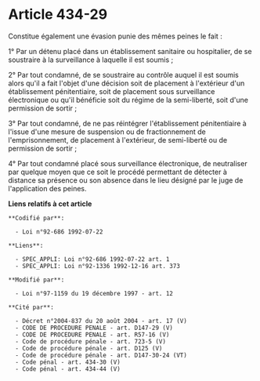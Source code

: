 # Article 434-29

Constitue également une évasion punie des mêmes peines le fait :

1° Par un détenu placé dans un établissement sanitaire ou hospitalier, de se soustraire à la surveillance à laquelle il est
soumis ;

2° Par tout condamné, de se soustraire au contrôle auquel il est soumis alors qu'il a fait l'objet d'une décision soit de
placement à l'extérieur d'un établissement pénitentiaire, soit de placement sous surveillance électronique ou qu'il bénéficie
soit du régime de la semi-liberté, soit d'une permission de sortir ;

3° Par tout condamné, de ne pas réintégrer l'établissement pénitentiaire à l'issue d'une mesure de suspension ou de
fractionnement de l'emprisonnement, de placement à l'extérieur, de semi-liberté ou de permission de sortir ;

4° Par tout condamné placé sous surveillance électronique, de neutraliser par quelque moyen que ce soit le procédé permettant
de détecter à distance sa présence ou son absence dans le lieu désigné par le juge de l'application des peines.

**Liens relatifs à cet article**

	**Codifié par**:

	  - Loi n°92-686 1992-07-22

	**Liens**:

	  - SPEC_APPLI: Loi n°92-686 1992-07-22 art. 1
	  - SPEC_APPLI: Loi n°92-1336 1992-12-16 art. 373

	**Modifié par**:

	  - Loi n°97-1159 du 19 décembre 1997 - art. 12

	**Cité par**:

	  - Décret n°2004-837 du 20 août 2004 - art. 17 (V)
	  - CODE DE PROCEDURE PENALE - art. D147-29 (V)
	  - CODE DE PROCEDURE PENALE - art. R57-16 (V)
	  - Code de procédure pénale - art. 723-5 (V)
	  - Code de procédure pénale - art. D125 (V)
	  - Code de procédure pénale - art. D147-30-24 (VT)
	  - Code pénal - art. 434-30 (V)
	  - Code pénal - art. 434-44 (V)
